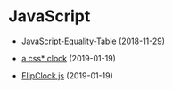 # JavaScript

- [JavaScript-Equality-Table](https://dorey.github.io/JavaScript-Equality-Table/) (2018-11-29)

- [a css\* clock](https://codepen.io/jakealbaugh/pen/MYomPr) (2019-01-19)

- [FlipClock.js](http://flipclockjs.com) (2019-01-19)
